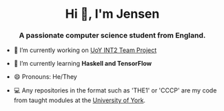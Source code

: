 <h1 align="center">Hi 👋, I'm Jensen</h1>
<h3 align="center">A passionate computer science student from England.</h3>

- 🔭 I’m currently working on [UoY INT2 Team Project](https://github.com/INT2-Group-36/group-assessment)

- 🌱 I’m currently learning **Haskell and TensorFlow**

- 😄 Pronouns: He/They

- 💻 Any repositories in the format such as 'THE1' or 'CCCP' are my code from taught modules at the [University of York](https://www.york.ac.uk/).

<p align="left">
</p>
